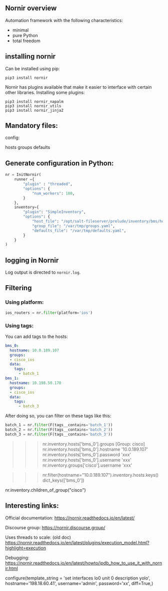 ## Nornir overview

Automation framework with the following characteristics:
- minimal
- pure Python
- total freedom



## installing nornir

Can be installed using pip:
```
pip3 install nornir
```

Nornir has plugins available that make it easier to interface with certain other libraries. Installing some plugins:
```
pip3 install nornir_napalm
pip3 install nornir_utils
pip3 install nornir_jinja2
```


## Mandatory files:

config:

hosts
groups
defaults

## Generate configuration in Python:

```python
nr = InitNornir(
    runner ={
        "plugin" : "threaded",
        "options": {
            "num_workers": 100,
        }
    },
    inventory={
        "plugin": "SimpleInventory",
        "options": {
            "host_file": "/opt/salt-fileserver/prelude/inventory/bms/hosts_bms_5000.yaml",
            "group_file": "/var/tmp/groups.yaml",
            "defaults_file": "/var/tmp/defaults.yaml",
        }
    }
)
```

## logging in Nornir

Log output is directed to `nornir.log`.






## Filtering

### Using platform:

```python
ios_routers = nr.filter(platform='ios')
```

### Using tags:

You can add tags to the hosts:

```yaml
bms_0:
  hostname: 10.0.189.107
  groups:
  - cisco_ios
  data:
    tags:
      - batch_1
bms_1:
  hostname: 10.198.50.170
  groups:
  - cisco_ios
  data:
    tags:
      - batch_3 
```

After doing so, you can filter on these tags like this:
```python
batch_1 = nr.filter(F(tags__contains='batch_1'))
batch_2 = nr.filter(F(tags__contains='batch_2'))
batch_3 = nr.filter(F(tags__contains='batch_3'))
```

>>> nr.inventory.hosts['bms_0'].groups
[Group: cisco]
>>> nr.inventory.hosts['bms_0'].hostname
'10.0.189.107'
>>> nr.inventory.hosts['bms_0'].password
'xxx'
>>> nr.inventory.hosts['bms_0'].username
'xxx'
>>> nr.inventory.groups['cisco'].username
'xxx'


>>> nr.filter(hostname="10.0.189.107").inventory.hosts.keys()
dict_keys(['bms_0'])

nr.inventory.children_of_group("cisco")


## Interesting links:

Official documentation:
https://nornir.readthedocs.io/en/latest/

Discourse group:
https://nornir.discourse.group/


Uses threads to scale:
(old doc) https://nornir.readthedocs.io/en/latest/plugins/execution_model.html?highlight=execution

Debugging:
https://nornir.readthedocs.io/en/latest/howto/ipdb_how_to_use_it_with_nornir.html

configure(template_string = 'set interfaces lo0 unit 0 description yolo', hostname='198.18.60.41', username='admin', password='xx', diff=True,)